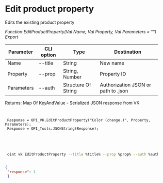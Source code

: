 ﻿---
sidebar_position: 3
---

# Edit product property
 Edits the existing product property


*Function EditProductProperty(Val Name, Val Property, Val Parameters = "") Export*

 | Parameter | CLI option | Type | Destination |
 |-|-|-|-|
 | Name | --title | String | New name |
 | Property | --prop | String, Number | Property ID |
 | Parameters | --auth | Structure Of String | Authorization JSON or path to .json |

 
 Returns: Map Of KeyAndValue - Serialized JSON response from VK 

```bsl title="Code example"
	
 
 Response = OPI_VK.EditProductProperty("Color (change.)", Property, Parameters);
 Response = OPI_Tools.JSONString(Response);
 
 
	
```

```sh title="CLI command example"
 
 oint vk EditProductProperty --title %title% --prop %prop% --auth %auth%


```


```json title="Result"

{
 "response": 1
 }

```
